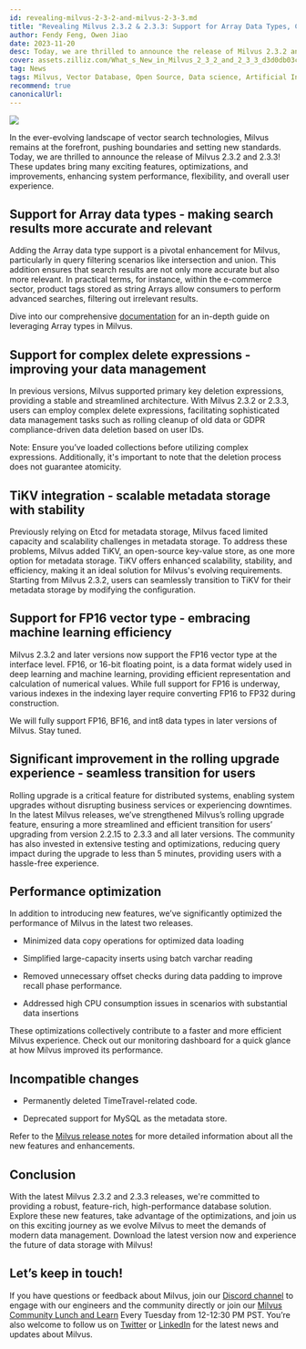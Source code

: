```yaml
---
id: revealing-milvus-2-3-2-and-milvus-2-3-3.md
title: "Revealing Milvus 2.3.2 & 2.3.3: Support for Array Data Types, Complex Delete, TiKV Integration, and More"
author: Fendy Feng, Owen Jiao
date: 2023-11-20
desc: Today, we are thrilled to announce the release of Milvus 2.3.2 and 2.3.3! These updates bring many exciting features, optimizations, and improvements, enhancing system performance, flexibility, and overall user experience.
cover: assets.zilliz.com/What_s_New_in_Milvus_2_3_2_and_2_3_3_d3d0db03c3.png
tag: News
tags: Milvus, Vector Database, Open Source, Data science, Artificial Intelligence, Vector Management, Vector Search
recommend: true
canonicalUrl: 
---
```

![](https://assets.zilliz.com/What_s_New_in_Milvus_2_3_2_and_2_3_3_d3d0db03c3.png)

In the ever-evolving landscape of vector search technologies, Milvus remains at the forefront, pushing boundaries and setting new standards. Today, we are thrilled to announce the release of Milvus 2.3.2 and 2.3.3! These updates bring many exciting features, optimizations, and improvements, enhancing system performance, flexibility, and overall user experience.

## Support for Array data types - making search results more accurate and relevant

Adding the Array data type support is a pivotal enhancement for Milvus, particularly in query filtering scenarios like intersection and union. This addition ensures that search results are not only more accurate but also more relevant. In practical terms, for instance, within the e-commerce sector, product tags stored as string Arrays allow consumers to perform advanced searches, filtering out irrelevant results.

Dive into our comprehensive [documentation](https://milvus.io/docs/array_data_type.md) for an in-depth guide on leveraging Array types in Milvus.

## Support for complex delete expressions - improving your data management

In previous versions, Milvus supported primary key deletion expressions, providing a stable and streamlined architecture. With Milvus 2.3.2 or 2.3.3, users can employ complex delete expressions, facilitating sophisticated data management tasks such as rolling cleanup of old data or GDPR compliance-driven data deletion based on user IDs.

Note: Ensure you’ve loaded collections before utilizing complex expressions. Additionally, it's important to note that the deletion process does not guarantee atomicity.

## TiKV integration - scalable metadata storage with stability

Previously relying on Etcd for metadata storage, Milvus faced limited capacity and scalability challenges in metadata storage. To address these problems, Milvus added TiKV, an open-source key-value store, as one more option for metadata storage. TiKV offers enhanced scalability, stability, and efficiency, making it an ideal solution for Milvus's evolving requirements. Starting from Milvus 2.3.2, users can seamlessly transition to TiKV for their metadata storage by modifying the configuration.

## Support for FP16 vector type - embracing machine learning efficiency

Milvus 2.3.2 and later versions now support the FP16 vector type at the interface level. FP16, or 16-bit floating point, is a data format widely used in deep learning and machine learning, providing efficient representation and calculation of numerical values. While full support for FP16 is underway, various indexes in the indexing layer require converting FP16 to FP32 during construction.

We will fully support FP16, BF16, and int8 data types in later versions of Milvus. Stay tuned.

## Significant improvement in the rolling upgrade experience - seamless transition for users

Rolling upgrade is a critical feature for distributed systems, enabling system upgrades without disrupting business services or experiencing downtimes. In the latest Milvus releases, we’ve strengthened Milvus’s rolling upgrade feature, ensuring a more streamlined and efficient transition for users’ upgrading  from version 2.2.15 to 2.3.3 and all later versions. The community has also invested in extensive testing and optimizations, reducing query impact during the upgrade to less than 5 minutes, providing users with a hassle-free experience.

## Performance optimization

In addition to introducing new features, we’ve significantly optimized the performance of Milvus in the latest two releases.

-   Minimized data copy operations for optimized data loading
    
-   Simplified large-capacity inserts using batch varchar reading
    
-   Removed unnecessary offset checks during data padding to improve recall phase performance.
    
-   Addressed high CPU consumption issues in scenarios with substantial data insertions
    

These optimizations collectively contribute to a faster and more efficient Milvus experience. Check out our monitoring dashboard for a quick glance at how Milvus improved its performance.

  

## Incompatible changes

-   Permanently deleted TimeTravel-related code.
    
-   Deprecated support for MySQL as the metadata store.
    

Refer to the [Milvus release notes](https://milvus.io/docs/release_notes.md) for more detailed information about all the new features and enhancements.

## Conclusion

With the latest Milvus 2.3.2 and 2.3.3 releases, we're committed to providing a robust, feature-rich, high-performance database solution. Explore these new features, take advantage of the optimizations, and join us on this exciting journey as we evolve Milvus to meet the demands of modern data management. Download the latest version now and experience the future of data storage with Milvus!

## Let’s keep in touch!

If you have questions or feedback about Milvus, join our [Discord channel](https://discord.com/invite/8uyFbECzPX) to engage with our engineers and the community directly or join our [Milvus Community Lunch and Learn](https://discord.com/invite/RjNbk8RR4f) Every Tuesday from 12-12:30 PM PST. You’re also welcome to follow us on [Twitter](https://twitter.com/milvusio) or [LinkedIn](https://www.linkedin.com/company/the-milvus-project) for the latest news and updates about Milvus.
